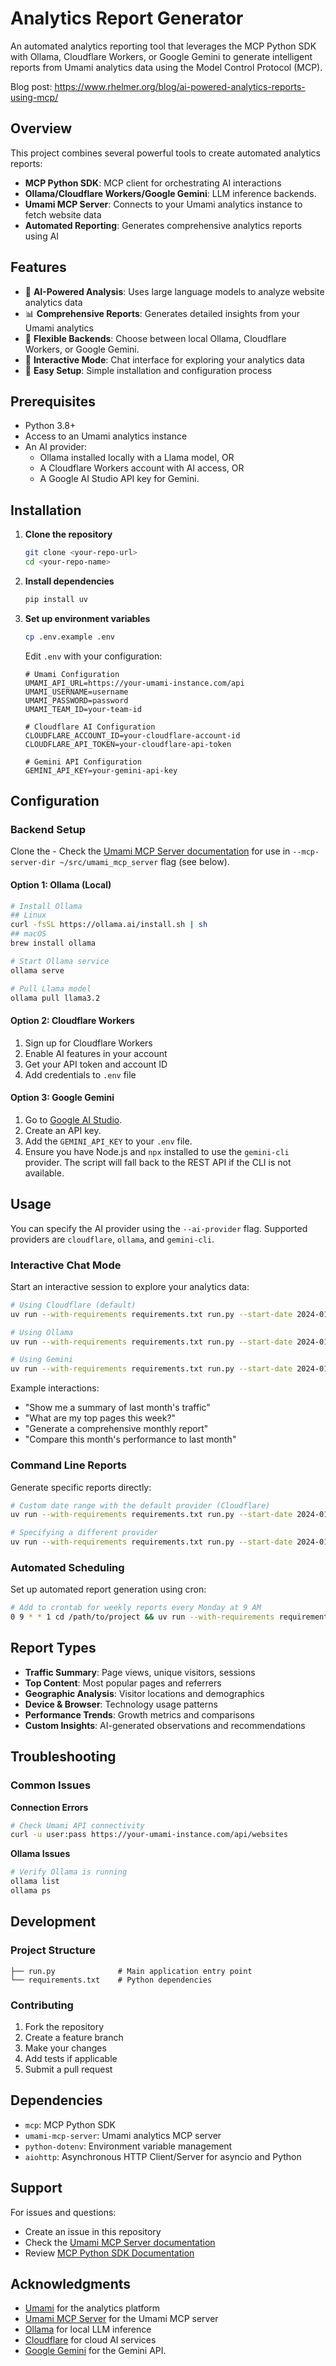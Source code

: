 # Analytics Report Generator

An automated analytics reporting tool that leverages the MCP Python SDK with Ollama, Cloudflare Workers, or Google Gemini to generate intelligent reports from Umami analytics data using the Model Control Protocol (MCP).

Blog post: https://www.rhelmer.org/blog/ai-powered-analytics-reports-using-mcp/

## Overview

This project combines several powerful tools to create automated analytics reports:

- **MCP Python SDK**: MCP client for orchestrating AI interactions
- **Ollama/Cloudflare Workers/Google Gemini**: LLM inference backends.
- **Umami MCP Server**: Connects to your Umami analytics instance to fetch website data
- **Automated Reporting**: Generates comprehensive analytics reports using AI

## Features

- 🤖 **AI-Powered Analysis**: Uses large language models to analyze website analytics data
- 📊 **Comprehensive Reports**: Generates detailed insights from your Umami analytics
- 🔄 **Flexible Backends**: Choose between local Ollama, Cloudflare Workers, or Google Gemini.
- 💬 **Interactive Mode**: Chat interface for exploring your analytics data
- 🚀 **Easy Setup**: Simple installation and configuration process

## Prerequisites

- Python 3.8+
- Access to an Umami analytics instance
- An AI provider:
  - Ollama installed locally with a Llama model, OR
  - A Cloudflare Workers account with AI access, OR
  - A Google AI Studio API key for Gemini.

## Installation

1. **Clone the repository**
   ```bash
   git clone <your-repo-url>
   cd <your-repo-name>
   ```

2. **Install dependencies**
   ```bash
   pip install uv
   ```

3. **Set up environment variables**
   ```bash
   cp .env.example .env
   ```
   
   Edit `.env` with your configuration:
   ```env
   # Umami Configuration
   UMAMI_API_URL=https://your-umami-instance.com/api
   UMAMI_USERNAME=username
   UMAMI_PASSWORD=password
   UMAMI_TEAM_ID=your-team-id

   # Cloudflare AI Configuration
   CLOUDFLARE_ACCOUNT_ID=your-cloudflare-account-id
   CLOUDFLARE_API_TOKEN=your-cloudflare-api-token

   # Gemini API Configuration
   GEMINI_API_KEY=your-gemini-api-key
   ```

## Configuration

### Backend Setup

Clone the - Check the [Umami MCP Server documentation](https://github.com/MCP-Mirror/jakeyShakey_umami_mcp_server) for use in `--mcp-server-dir ~/src/umami_mcp_server` flag (see below).

#### Option 1: Ollama (Local)
```bash
# Install Ollama
## Linux
curl -fsSL https://ollama.ai/install.sh | sh
## macOS
brew install ollama

# Start Ollama service
ollama serve

# Pull Llama model
ollama pull llama3.2
```

#### Option 2: Cloudflare Workers
1. Sign up for Cloudflare Workers
2. Enable AI features in your account
3. Get your API token and account ID
4. Add credentials to `.env` file

#### Option 3: Google Gemini
1. Go to [Google AI Studio](https://aistudio.google.com/).
2. Create an API key.
3. Add the `GEMINI_API_KEY` to your `.env` file.
4. Ensure you have Node.js and `npx` installed to use the `gemini-cli` provider. The script will fall back to the REST API if the CLI is not available.

## Usage

You can specify the AI provider using the `--ai-provider` flag. Supported providers are `cloudflare`, `ollama`, and `gemini-cli`.

### Interactive Chat Mode

Start an interactive session to explore your analytics data:

```bash
# Using Cloudflare (default)
uv run --with-requirements requirements.txt run.py --start-date 2024-01-01 --end-date 2024-01-31 --website example.com --mcp-server-dir ~/src/umami_mcp_server --chat

# Using Ollama
uv run --with-requirements requirements.txt run.py --start-date 2024-01-01 --end-date 2024-01-31 --website example.com --mcp-server-dir ~/src/umami_mcp_server --chat --ai-provider ollama

# Using Gemini
uv run --with-requirements requirements.txt run.py --start-date 2024-01-01 --end-date 2024-01-31 --website example.com --mcp-server-dir ~/src/umami_mcp_server --chat --ai-provider gemini-cli
```

Example interactions:
- "Show me a summary of last month's traffic"
- "What are my top pages this week?"
- "Generate a comprehensive monthly report"
- "Compare this month's performance to last month"

### Command Line Reports

Generate specific reports directly:

```bash
# Custom date range with the default provider (Cloudflare)
uv run --with-requirements requirements.txt run.py --start-date 2024-01-01 --end-date 2024-01-31 --website example.com --mcp-server-dir ~/src/umami_mcp_server

# Specifying a different provider
uv run --with-requirements requirements.txt run.py --start-date 2024-01-01 --end-date 2024-01-31 --website example.com --mcp-server-dir ~/src/umami_mcp_server --ai-provider ollama
```

### Automated Scheduling

Set up automated report generation using cron:

```bash
# Add to crontab for weekly reports every Monday at 9 AM
0 9 * * 1 cd /path/to/project && uv run --with-requirements requirements.txt run.py --start-date 2024-01-01 --end-date 2024-01-31 --website example.com --mcp-server-dir ~/src/umami_mcp_server --ai-provider cloudflare
```

## Report Types

- **Traffic Summary**: Page views, unique visitors, sessions
- **Top Content**: Most popular pages and referrers
- **Geographic Analysis**: Visitor locations and demographics
- **Device & Browser**: Technology usage patterns
- **Performance Trends**: Growth metrics and comparisons
- **Custom Insights**: AI-generated observations and recommendations

## Troubleshooting

### Common Issues

**Connection Errors**
```bash
# Check Umami API connectivity
curl -u user:pass https://your-umami-instance.com/api/websites
```

**Ollama Issues**
```bash
# Verify Ollama is running
ollama list
ollama ps
```

## Development

### Project Structure
```
├── run.py              # Main application entry point
└── requirements.txt    # Python dependencies
```

### Contributing

1. Fork the repository
2. Create a feature branch
3. Make your changes
4. Add tests if applicable
5. Submit a pull request

## Dependencies

- `mcp`: MCP Python SDK
- `umami-mcp-server`: Umami analytics MCP server
- `python-dotenv`: Environment variable management
- `aiohttp`: Asynchronous HTTP Client/Server for asyncio and Python

## Support

For issues and questions:
- Create an issue in this repository
- Check the [Umami MCP Server documentation](https://github.com/MCP-Mirror/jakeyShakey_umami_mcp_server)
- Review [MCP Python SDK Documentation](https://pypi.org/project/mcp/)

## Acknowledgments

- [Umami](https://umami.is/) for the analytics platform
- [Umami MCP Server](https://github.com/MCP-Mirror/jakeyShakey_umami_mcp_server) for the Umami MCP server
- [Ollama](https://ollama.ai/) for local LLM inference
- [Cloudflare](https://workers.cloudflare.com/) for cloud AI services
- [Google Gemini](https://ai.google.dev/) for the Gemini API.
